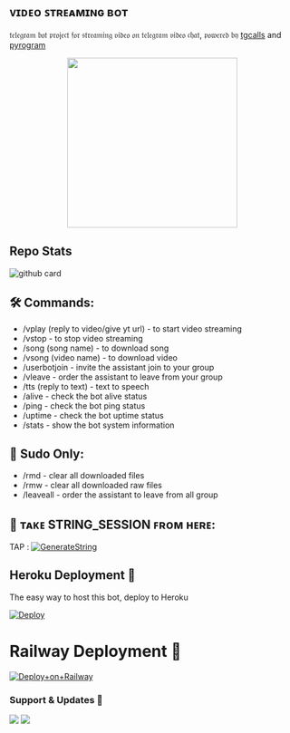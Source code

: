 <h2 align="centre">ᴠɪᴅᴇᴏ ꜱᴛʀᴇᴀᴍɪɴɢ ʙᴏᴛ</h2>

𝔱𝔢𝔩𝔢𝔤𝔯𝔞𝔪 𝔟𝔬𝔱 𝔭𝔯𝔬𝔧𝔢𝔠𝔱 𝔣𝔬𝔯 𝔰𝔱𝔯𝔢𝔞𝔪𝔦𝔫𝔤 𝔳𝔦𝔡𝔢𝔬 𝔬𝔫 𝔱𝔢𝔩𝔢𝔤𝔯𝔞𝔪 𝔳𝔦𝔡𝔢𝔬 𝔠𝔥𝔞𝔱, 𝔭𝔬𝔴𝔢𝔯𝔢𝔡 𝔟𝔶 [tgcalls](https://github.com/MarshalX/tgcalls) and [pyrogram](https://github.com/pyrogram/pyrogram)

<p align="center"><a href="https://t.me/zaid_team1"><img src="https://telegra.ph/file/ac4e39ae1b1fe1d41b11d.jpg" width="300"></a></p>

## Repo Stats
![github card](https://github-readme-stats.vercel.app/api/pin/?username=Itsunknown-12&repo=Zaid-Video-Player&theme=dark)

## 🛠 Commands:
- /vplay (reply to video/give yt url) - to start video streaming
- /vstop - to stop video streaming
- /song (song name) - to download song
- /vsong (video name) - to download video
- /userbotjoin - invite the assistant join to your group
- /vleave - order the assistant to leave from your group
- /tts (reply to text) - text to speech
- /alive - check the bot alive status
- /ping - check the bot ping status
- /uptime - check the bot uptime status
- /stats - show the bot system information

## 😬 Sudo Only:
- /rmd - clear all downloaded files
- /rmw - clear all downloaded raw files
- /leaveall - order the assistant to leave from all group

## 🧪 ᴛᴀᴋᴇ STRING_SESSION ꜰʀᴏᴍ ʜᴇʀᴇ:

TAP : [![GenerateString](https://img.shields.io/badge/repl.it-generateString-yellowgreen)](https://replit.com/@BoooCreative/StringSession-1#main.py)

## Heroku Deployment 👿
The easy way to host this bot, deploy to Heroku

[![Deploy](https://www.herokucdn.com/deploy/button.svg)](https://heroku.com/deploy?template=https://github.com/Itsunknown-12/Zaid-Video-Player)

# Railway Deployment 🚄
[![Deploy+on+Railway](https://railway.app/button.svg)](https://railway.app/new/template?template=https://github.com/Itsunknown-12/Zaid-Video-Player&envs=API_ID,API_HASH,BOT_TOKEN,BOT_USERNAME,ASSISTANT_NAME,SESSION_NAME,SUDO_USERS,DURATION_LIMIT)

### Support & Updates 🎑
<a href="https://t.me/Zaid_Support"><img src="https://img.shields.io/badge/Join-Group%20Support-blue.svg?style=for-the-badge&logo=Telegram"></a> <a href="https://t.me/zaid_updates"><img src="https://img.shields.io/badge/Join-Updates%20Channel-blue.svg?style=for-the-badge&logo=Telegram"></a>
